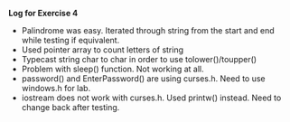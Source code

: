 **Log for Exercise 4**
 - Palindrome was easy. Iterated through string from the start and end while testing if equivalent.
 - Used pointer array to count letters of string
 - Typecast string char to char in order to use tolower()/toupper()
 - Problem with sleep() function. Not working at all.
 - password() and EnterPassword() are using curses.h. Need to use windows.h for lab.
 - iostream does not work with curses.h. Used printw() instead. Need to change back after testing.
